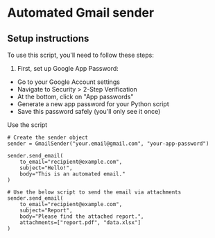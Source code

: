 # Automated Gmail sender


## Setup instructions

To use this script, you'll need to follow these steps:

1. First, set up Google App Password:
- Go to your Google Account settings
- Navigate to Security > 2-Step Verification
- At the bottom, click on "App passwords"
- Generate a new app password for your Python script
- Save this password safely (you'll only see it once)


Use the script
```
# Create the sender object
sender = GmailSender("your.email@gmail.com", "your-app-password")

sender.send_email(
    to_email="recipient@example.com",
    subject="Hello!",
    body="This is an automated email."
)

# Use the below script to send the email via attachments
sender.send_email(
    to_email="recipient@example.com",
    subject="Report",
    body="Please find the attached report.",
    attachments=["report.pdf", "data.xlsx"]
)
```


